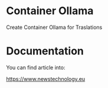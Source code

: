 # Container Ollama

Create Container Ollama for Traslations

# Documentation

You can find article into:

https://www.newstechnology.eu
